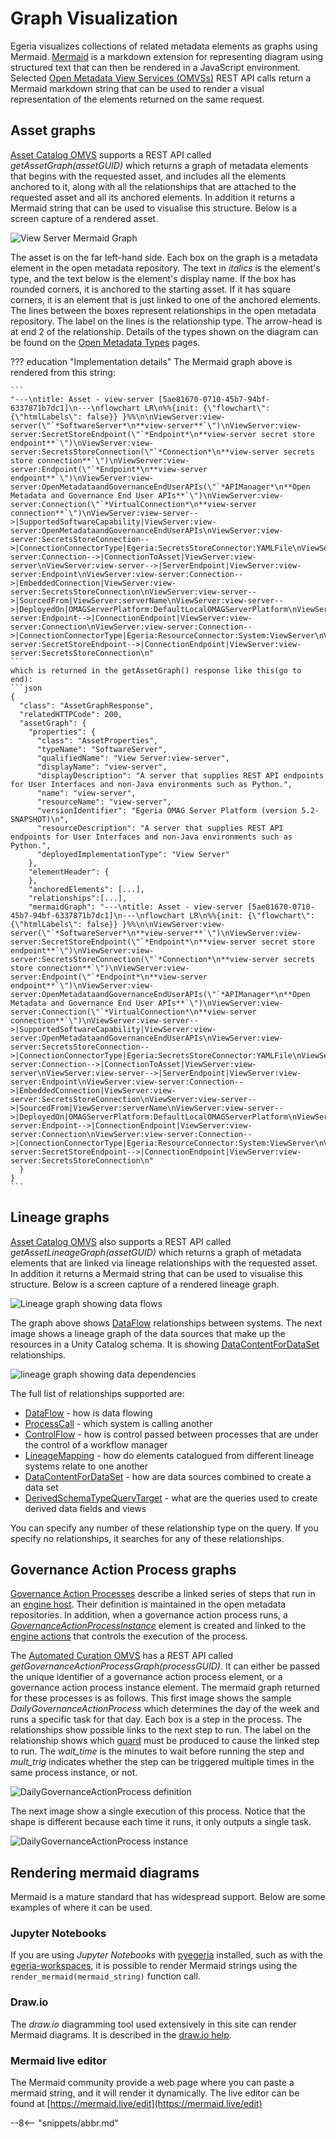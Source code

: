<!-- SPDX-License-Identifier: CC-BY-4.0 -->
<!-- Copyright Contributors to the Egeria project. -->

# Graph Visualization

Egeria visualizes collections of related metadata elements as graphs using Mermaid.
[Mermaid](https://mermaid.js.org/) is a markdown extension for representing diagram using structured text that can then be rendered in a JavaScript environment.  Selected [Open Metadata View Services (OMVSs)](/services/omvs) REST API calls return a Mermaid markdown string that can be used to render a visual representation of the elements returned on the same request.  

## Asset graphs

[Asset Catalog OMVS](/services/omvs/asset-catalog/overview) supports a REST API called *getAssetGraph(assetGUID)* which returns a graph of metadata elements that begins with the requested asset, and includes all the elements anchored to it, along with all the relationships that are attached to the requested asset and all its anchored elements.  In addition it returns a Mermaid string that can be used to visualise this structure.  Below is a screen capture of a rendered asset.

![View Server Mermaid Graph](view-server-mermaid-graph.png)

The asset is on the far left-hand side. Each box on the graph is a metadata element in the open metadata repository.  The text in *italics* is the element's type, and the text below is the element's display name. If the box has rounded corners, it is anchored to the starting asset.  If it has square corners, it is an element that is just linked to one of the anchored elements.  The lines between the boxes represent relationships in the open metadata repository.  The label on the lines is the relationship type.  The arrow-head is at end 2 of the relationship.  Details of the types shown on the diagram can be found on the [Open Metadata Types](/types) pages.

??? education "Implementation details"
    The Mermaid graph above is rendered from this string:

    ```
    "---\ntitle: Asset - view-server [5ae81670-0710-45b7-94bf-6337871b7dc1]\n---\nflowchart LR\n%%{init: {\"flowchart\": {\"htmlLabels\": false}} }%%\n\nViewServer:view-server(\"`*SoftwareServer*\n**view-server**`\")\nViewServer:view-server:SecretStoreEndpoint(\"`*Endpoint*\n**view-server secret store endpoint**`\")\nViewServer:view-server:SecretsStoreConnection(\"`*Connection*\n**view-server secrets store connection**`\")\nViewServer:view-server:Endpoint(\"`*Endpoint*\n**view-server endpoint**`\")\nViewServer:view-server:OpenMetadataandGovernanceEndUserAPIs(\"`*APIManager*\n**Open Metadata and Governance End User APIs**`\")\nViewServer:view-server:Connection(\"`*VirtualConnection*\n**view-server connection**`\")\nViewServer:view-server-->|SupportedSoftwareCapability|ViewServer:view-server:OpenMetadataandGovernanceEndUserAPIs\nViewServer:view-server:SecretsStoreConnection-->|ConnectionConnectorType|Egeria:SecretsStoreConnector:YAMLFile\nViewServer:view-server:Connection-->|ConnectionToAsset|ViewServer:view-server\nViewServer:view-server-->|ServerEndpoint|ViewServer:view-server:Endpoint\nViewServer:view-server:Connection-->|EmbeddedConnection|ViewServer:view-server:SecretsStoreConnection\nViewServer:view-server-->|SourcedFrom|ViewServer:serverName\nViewServer:view-server-->|DeployedOn|OMAGServerPlatform:DefaultLocalOMAGServerPlatform\nViewServer:view-server:Endpoint-->|ConnectionEndpoint|ViewServer:view-server:Connection\nViewServer:view-server:Connection-->|ConnectionConnectorType|Egeria:ResourceConnector:System:ViewServer\nViewServer:view-server:SecretStoreEndpoint-->|ConnectionEndpoint|ViewServer:view-server:SecretsStoreConnection\n"
    ```
    which is returned in the getAssetGraph() response like this(go to end):
    ```json
    {
      "class": "AssetGraphResponse",
      "relatedHTTPCode": 200,
      "assetGraph": {
        "properties": {
          "class": "AssetProperties",
          "typeName": "SoftwareServer",
          "qualifiedName": "View Server:view-server",
          "displayName": "view-server",
          "displayDescription": "A server that supplies REST API endpoints for User Interfaces and non-Java environments such as Python.",
          "name": "view-server",
          "resourceName": "view-server",
          "versionIdentifier": "Egeria OMAG Server Platform (version 5.2-SNAPSHOT)\n",
          "resourceDescription": "A server that supplies REST API endpoints for User Interfaces and non-Java environments such as Python.",
          "deployedImplementationType": "View Server"
        },
        "elementHeader": {
        },
        "anchoredElements": [...],
        "relationships":[...],
        "mermaidGraph": "---\ntitle: Asset - view-server [5ae81670-0710-45b7-94bf-6337871b7dc1]\n---\nflowchart LR\n%%{init: {\"flowchart\": {\"htmlLabels\": false}} }%%\n\nViewServer:view-server(\"`*SoftwareServer*\n**view-server**`\")\nViewServer:view-server:SecretStoreEndpoint(\"`*Endpoint*\n**view-server secret store endpoint**`\")\nViewServer:view-server:SecretsStoreConnection(\"`*Connection*\n**view-server secrets store connection**`\")\nViewServer:view-server:Endpoint(\"`*Endpoint*\n**view-server endpoint**`\")\nViewServer:view-server:OpenMetadataandGovernanceEndUserAPIs(\"`*APIManager*\n**Open Metadata and Governance End User APIs**`\")\nViewServer:view-server:Connection(\"`*VirtualConnection*\n**view-server connection**`\")\nViewServer:view-server-->|SupportedSoftwareCapability|ViewServer:view-server:OpenMetadataandGovernanceEndUserAPIs\nViewServer:view-server:SecretsStoreConnection-->|ConnectionConnectorType|Egeria:SecretsStoreConnector:YAMLFile\nViewServer:view-server:Connection-->|ConnectionToAsset|ViewServer:view-server\nViewServer:view-server-->|ServerEndpoint|ViewServer:view-server:Endpoint\nViewServer:view-server:Connection-->|EmbeddedConnection|ViewServer:view-server:SecretsStoreConnection\nViewServer:view-server-->|SourcedFrom|ViewServer:serverName\nViewServer:view-server-->|DeployedOn|OMAGServerPlatform:DefaultLocalOMAGServerPlatform\nViewServer:view-server:Endpoint-->|ConnectionEndpoint|ViewServer:view-server:Connection\nViewServer:view-server:Connection-->|ConnectionConnectorType|Egeria:ResourceConnector:System:ViewServer\nViewServer:view-server:SecretStoreEndpoint-->|ConnectionEndpoint|ViewServer:view-server:SecretsStoreConnection\n"
      }
    }
    ```


## Lineage graphs

[Asset Catalog OMVS](/services/omvs/asset-catalog/overview) also supports a REST API called *getAssetLineageGraph(assetGUID)* which returns a graph of metadata elements that are linked via lineage relationships with the requested asset.  In addition it returns a Mermaid string that can be used to visualise this structure.  Below is a screen capture of a rendered lineage graph.

![Lineage graph showing data flows](lineage-graph-coco-sus.png)

The graph above shows [DataFlow](/types/7/0750-Data-Passing) relationships between systems.  The next image shows a lineage graph of the data sources that make up the resources in a Unity Catalog schema.  It is showing [DataContentForDataSet](/types/2/0210-Data-Stores) relationships.

![lineage graph showing data dependencies](lineage-graph-unity-default.png)

The full list of relationships supported are:

* [DataFlow](/types/7/0750-Data-Passing) - how is data flowing
* [ProcessCall](/types/7/0750-Data-Passing) - which system is calling another
* [ControlFlow](/types/7/0750-Data-Passing) - how is control passed between processes that are under the control of a workflow manager
* [LineageMapping](/types/7/0770-Lineage_Mapping) - how do elements catalogued from different lineage systems relate to one another
* [DataContentForDataSet](/types/2/0210-Data-Stores) - how are data sources combined to create a data set
* [DerivedSchemaTypeQueryTarget](/types/5/0512-Derived-Schema-Elements) - what are the queries used to create derived data fields and views

You can specify any number of these relationship type on the query.  If you specify no relationships, it searches for any of these relationships.

## Governance Action Process graphs

[Governance Action Processes](/concepts/governance-action-process) describe a linked series of steps that run in an [engine host](/concepts/engine-host).  Their definition is maintained in the open metadata repositories.  In addition, when a governance action process runs, a [*GovernanceActionProcessInstance*](/types/4/0462-Governance-Action-Processes) element is created and linked to the [engine actions](/concepts/engine-action) that controls the execution of the process.

The [Automated Curation OMVS](/services/omvs/automated-curation/overview) has a REST API called *getGovernanceActionProcessGraph(processGUID)*.  It can either be passed the unique identifier of a governance action process element, or a governance action process instance element.  The mermaid graph returned for these processes is as follows.  This first image shows the sample *DailyGovernanceActionProcess* which determines the day of the week and runs a specific task for that day.  Each box is a step in the process.  The relationships show possible links to the next step to run.  The label on the relationship shows which [guard](/concepts/guard) must be produced to cause the linked step to run.  The *wait_time* is the minutes to wait before running the step and *mult_trig* indicates whether the step can be triggered multiple times in the same process instance, or not.

![DailyGovernanceActionProcess definition](daily-governance-action-process-definition.png)

The next image show a single execution of this process.  Notice that the shape is different because each time it runs, it only outputs a single task.

![DailyGovernanceActionProcess instance](daily-governance-action-process-instance.png)

## Rendering mermaid diagrams

Mermaid is a mature standard that has widespread support.  Below are some examples of where it can be used.

### Jupyter Notebooks

If you are using *Jupyter Notebooks* with [pyegeria](user-interfaces/hey-egeria/overview/#installation) installed, such as with the [egeria-workspaces](https://github.com/odpi/egeria-workspaces), it is possible to render Mermaid strings using the `render_mermaid(mermaid_string)` function call.

### Draw.io

The *draw.io* diagramming tool used extensively in this site can render Mermaid diagrams.  It is described in the [draw.io help](https://www.drawio.com/blog/mermaid-diagrams).

### Mermaid live editor

The Mermaid community provide a web page where you can paste a mermaid string, and it will render it dynamically.  The live editor can be found at [https://mermaid.live/edit](https://mermaid.live/edit)

--8<-- "snippets/abbr.md"